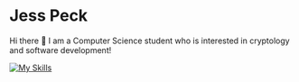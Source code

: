 # Jess Peck

Hi there 👋 I am a Computer Science student who is interested in cryptology and software development!

[![My Skills](https://skillicons.dev/icons?i=py,cs,java,ocaml,perl)](https://skillicons.dev)

